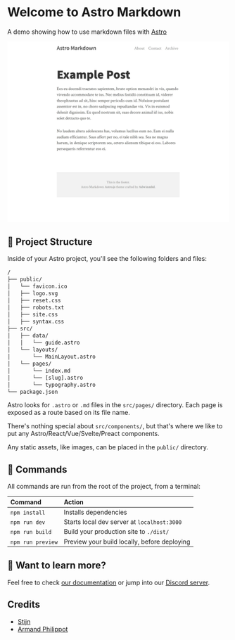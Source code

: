 # Welcome to Astro Markdown

A demo showing how to use markdown files with [Astro](https://astro.build)

![demo](demo.jpeg)

## 🚀 Project Structure

Inside of your Astro project, you'll see the following folders and files:

```
/
├── public/
│   └── favicon.ico
│   ├── logo.svg
│   ├── reset.css
│   ├── robots.txt
│   ├── site.css
│   ├── syntax.css
├── src/
│   ├── data/
│   │   └── guide.astro
│   └── layouts/
│       └── MainLayout.astro
│   └── pages/
│       └── index.md
│       └── [slug].astro
│       └── typography.astro
└── package.json
```

Astro looks for `.astro` or `.md` files in the `src/pages/` directory. Each page is exposed as a route based on its file name.

There's nothing special about `src/components/`, but that's where we like to put any Astro/React/Vue/Svelte/Preact components.

Any static assets, like images, can be placed in the `public/` directory.

## 🧞 Commands

All commands are run from the root of the project, from a terminal:

| Command           | Action                                       |
| :---------------- | :------------------------------------------- |
| `npm install`     | Installs dependencies                        |
| `npm run dev`     | Starts local dev server at `localhost:3000`  |
| `npm run build`   | Build your production site to `./dist/`      |
| `npm run preview` | Preview your build locally, before deploying |

## 👀 Want to learn more?

Feel free to check [our documentation](https://github.com/withastro/astro) or jump into our [Discord server](https://astro.build/chat).

## Credits

- [Stijn](https://github.com/stijnvc/holo-alfa)
- [Armand Philippot](https://github.com/ArmandPhilippot/coldark-prism)
